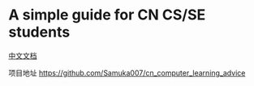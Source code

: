 # A simple guide for CN CS/SE students

[中文文档](./Readme.zh.md)

项目地址 https://github.com/Samuka007/cn_computer_learning_advice